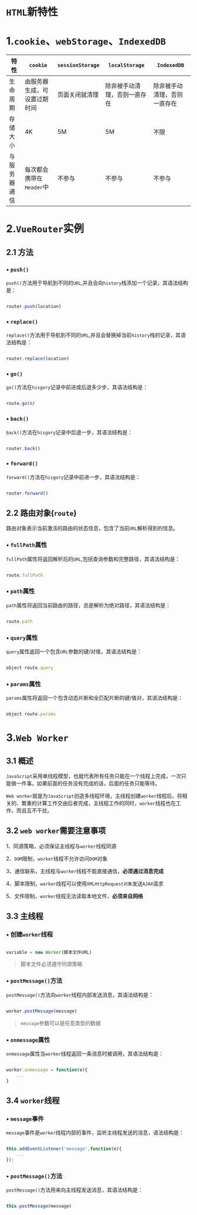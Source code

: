 # `HTML`新特性

# 1.`cookie`、`webStorage`、`IndexedDB`

| 特性         | `cookie`                     | `sessionStorage` | `localStorage`               | `IndexedDB`                  |
| ------------ | ---------------------------- | ---------------- | ---------------------------- | ---------------------------- |
| 生命周期     | 由服务器生成，可设置过期时间 | 页面关闭就清理   | 除非被手动清理，否则一直存在 | 除非被手动清理，否则一直存在 |
| 存储大小     | 4K                           | 5M               | 5M                           | 不限                         |
| 与服务器通信 | 每次都会携带在`Header`中     | 不参与           | 不参与                       | 不参与                       |

# 2.`VueRouter`实例

## 2.1 方法

### • `push()`

`push()`方法用于导航到不同的`URL`,并且会向`history`栈添加一个记录，其语法结构是：

```javascript

router.push(location)

```

### • `replace()`

`replace()`方法用于导航到不同的`URL`,并且会替换掉当前`history`栈的记录，其语法结构是：

```javascript

router.replace(location)

```

### • `go()`

`go()`方法在`hisgory`记录中前进或后退多少步，其语法结构是：

```javascript

route.go(n)

```

### • `back()`

`back()`方法在`hisgory`记录中后退一步，其语法结构是：

```javascript

router.back()

```

### • `forward()`

`forward()`方法在`hisgory`记录中前进一步，其语法结构是：

```javascript

router.forward()

```

## 2.2 路由对象(`route`)

路由对象表示当前激活的路由的状态信息，包含了当前`URL`解析得到的信息。

### • `fullPath`属性

`fullPath`属性将返回解析后的`URL`,包括查询参数和完整路径，其语法结构是：

```javascript

route.fullPath

```

### • `path`属性

`path`属性将返回当前路由的路径，总是解析为绝对路径，其语法结构是：

```javascript

route.path

```

### • `query`属性

`query`属性返回一个包含`URL`参数的键/对值，其语法结构是：

```javascript

object route.query

```

### • `params`属性

`params`属性将返回一个包含动态片断和全匹配片断的键/值对，其语法结构是：

```javascript

object route.params

```

# 3.`Web Worker`

## 3.1 概述

`JavaScript`采用单线程模型，也就代表所有任务只能在一个线程上完成，一次只能做一件事。如果前面的任务没有完成的话，后面的任务只能等待。

`Web worker`就是为`JavaScript`创造多线程环境，主线程创建`worker`线程后，将相关的、繁重的计算工作交由后者完成，主线程工作的同时，`worker`线程也在工作，而且互不干扰。

## 3.2 `web worker`需要注意事项

1、同源策略，必须保证主线程与`worker`线程同源

2、`DOM`限制，`worker`线程不允许访问`DOM`对象

3、通信联系，主线程与`worker`线程不能直接通信，**必须通过消息完成**

4、脚本限制，`worker`线程可以使用`XMLHttpRequest对象`发送`AJAX`请求

5、文件限制，`worker`线程无法读取本地文件，**必须来自网络**

## 3.3 主线程

### • 创建`worker`线程

```javascript

variable = new Worker(脚本文件URL)

```

> 脚本文件必须遵守同源策略

### • `postMessage()`方法

`postMessage()`方法向`worker`线程内部发送消息，其语法结构是：

```javascript

worker.postMessage(message)

```

> `message`参数可以是任意类型的数据

### • `onmessage`属性

`onmessage`属性当`worker`线程返回一条消息时被调用，其语法结构是：

```javascript

worker.onmessage = function(e){
	...
}

```

## 3.4 `worker`线程

### • `message`事件

`message`事件是`worker`线程内部的事件，监听主线程发送的消息，语法结构是：

```javascript

this.addEventListener('message',function(e){
	...
});


```

### • `postMessage()`方法

`postMessage()`方法用来向主线程发送消息，其语法结构是：

```javascript

this.postMessage(message)

```

